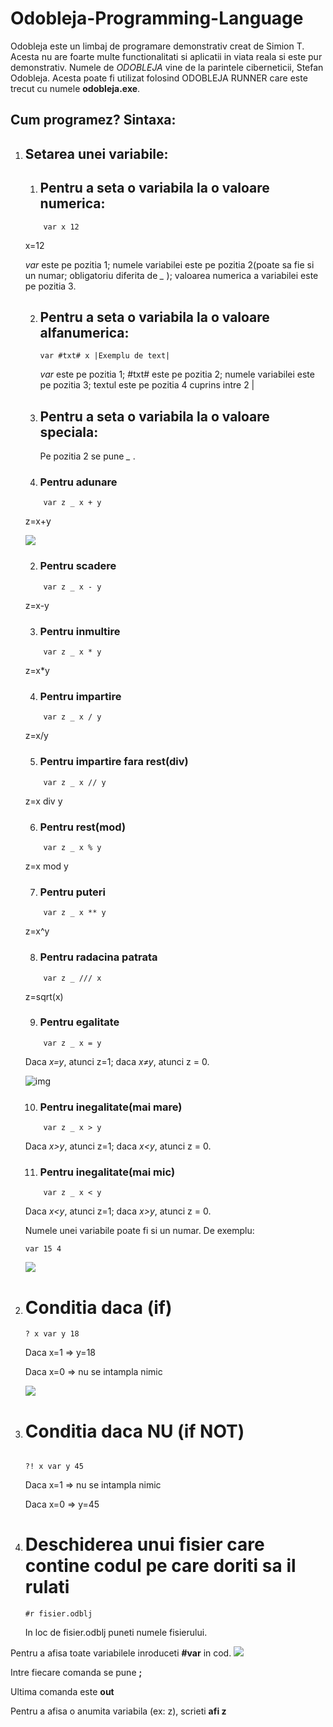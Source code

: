 # Odobleja-Programming-Language

   Odobleja este un limbaj de programare demonstrativ creat de Simion T. Acesta nu are foarte multe functionalitati si aplicatii in viata reala si este pur demonstrativ. Numele de *ODOBLEJA* vine de la parintele ciberneticii, Stefan Odobleja. Acesta poate fi utilizat folosind ODOBLEJA RUNNER care este trecut cu numele **odobleja.exe**.

## Cum programez? Sintaxa:
 1. ## Setarea unei variabile:
    1. ##   Pentru a seta o variabila la o valoare numerica:
      ```odobleja
          var x 12
       ```
      x=12

      *var* este pe pozitia 1; numele variabilei este pe pozitia 2(poate sa fie si un numar; obligatoriu diferita de *_* ); valoarea numerica a variabilei este pe pozitia 3.

    2. ##   Pentru a seta o variabila la o valoare alfanumerica:
   
       ```odobleja
       var #txt# x |Exemplu de text|
       ```
       *var* este pe pozitia 1; #txt# este pe pozitia 2; numele variabilei este pe pozitia 3; textul este pe pozitia 4 cuprins intre 2 |
    3. ##   Pentru a seta o variabila la o valoare speciala:

       Pe pozitia 2 se pune *_* . 

      1. ###     Pentru adunare

      ```odobleja
          var z _ x + y   
       ```
       z=x+y

       ![](https://github.com/RoAstro/Odobleja-Programming-Language-/blob/main/plus.png?raw=true)


       2. ###     Pentru scadere

      ```odobleja
          var z _ x - y   
       ```
       z=x-y

       3.  ###     Pentru inmultire

      ```odobleja
          var z _ x * y   
       ```
       z=x*y

       4. ###     Pentru impartire

      ```odobleja
          var z _ x / y   
       ```
       z=x/y

       5. ###     Pentru impartire fara rest(div)

      ```odobleja
          var z _ x // y   
       ```
       z=x div y

       6. ###     Pentru rest(mod)

      ```odobleja
          var z _ x % y    
       ```
       z=x mod y

       7. ###     Pentru puteri

      ```odobleja
          var z _ x ** y   
       ```
       z=x^y

       8. ###     Pentru radacina patrata

      ```odobleja
          var z _ /// x     
       ```
       z=sqrt(x)

       9. ###     Pentru egalitate

      ```
          var z _ x = y    
       ```
      
       Daca *x=y*, atunci z=1; daca *x≠y*, atunci z = 0.


    ![img](https://github.com/RoAstro/Odobleja-Programming-Language-/blob/main/egal.png?raw=true)


      10. ###     Pentru inegalitate(mai mare)

      ```odobleja
          var z _ x > y    
       ```
       Daca *x>y*, atunci z=1; daca *x<y*, atunci z = 0.

      11.  ###     Pentru inegalitate(mai mic)

      ```odobleja
          var z _ x < y    
       ```
       Daca *x<y*, atunci z=1; daca *x>y*, atunci z = 0.

    Numele unei variabile poate fi si un numar. De exemplu:
    ```
    var 15 4
     ```

      ![](https://github.com/RoAstro/Odobleja-Programming-Language-/blob/main/var%20nr.png?raw=true)


  3. # Conditia **daca** (**if**)
     ```
     ? x var y 18
     ```
     Daca x=1 => y=18
     
     Daca x=0 => nu se intampla nimic

     ![](https://github.com/RoAstro/Odobleja-Programming-Language-/blob/main/daca.png?raw=true)
     
  4. # Conditia **daca NU** (**if NOT**)
     ```
     
     ?! x var y 45
     ```
     Daca x=1 => nu se intampla nimic
     
     Daca x=0 => y=45
  5. # Deschiderea unui fisier care contine codul pe care doriti sa il rulati
     ```odobleja
     #r fisier.odblj
     ```
     In loc de fisier.odblj puneti numele fisierului.



Pentru a afisa toate variabilele inroduceti **#var** in cod.
![](https://github.com/RoAstro/Odobleja-Programming-Language-/blob/main/%23var.png?raw=true)

Intre fiecare comanda se pune **;**

Ultima comanda este **out**

Pentru a afisa o anumita variabila (ex: z), scrieti **afi z**
     
     
        
